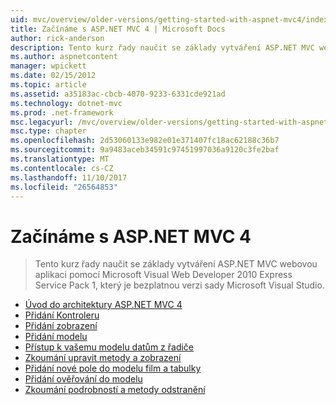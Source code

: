 ```yaml
---
uid: mvc/overview/older-versions/getting-started-with-aspnet-mvc4/index
title: Začínáme s ASP.NET MVC 4 | Microsoft Docs
author: rick-anderson
description: Tento kurz řady naučit se základy vytváření ASP.NET MVC webovou aplikaci pomocí Microsoft Visual Web Developer 2010 Express Service Pack 1, w...
ms.author: aspnetcontent
manager: wpickett
ms.date: 02/15/2012
ms.topic: article
ms.assetid: a35183ac-cbcb-4070-9233-6331cde921ad
ms.technology: dotnet-mvc
ms.prod: .net-framework
msc.legacyurl: /mvc/overview/older-versions/getting-started-with-aspnet-mvc4
msc.type: chapter
ms.openlocfilehash: 2d53060133e982e01e371407fc18ac62188c36b7
ms.sourcegitcommit: 9a9483aceb34591c97451997036a9120c3fe2baf
ms.translationtype: MT
ms.contentlocale: cs-CZ
ms.lasthandoff: 11/10/2017
ms.locfileid: "26564853"
---
```

<a name="getting-started-with-aspnet-mvc-4"></a>Začínáme s ASP.NET MVC 4
====================
> Tento kurz řady naučit se základy vytváření ASP.NET MVC webovou aplikaci pomocí Microsoft Visual Web Developer 2010 Express Service Pack 1, který je bezplatnou verzi sady Microsoft Visual Studio.


- [Úvod do architektury ASP.NET MVC 4](intro-to-aspnet-mvc-4.md)
- [Přidání Kontroleru](adding-a-controller.md)
- [Přidání zobrazení](adding-a-view.md)
- [Přidání modelu](adding-a-model.md)
- [Přístup k vašemu modelu datům z řadiče](accessing-your-models-data-from-a-controller.md)
- [Zkoumání upravit metody a zobrazení](examining-the-edit-methods-and-edit-view.md)
- [Přidání nové pole do modelu film a tabulky](adding-a-new-field-to-the-movie-model-and-table.md)
- [Přidání ověřování do modelu](adding-validation-to-the-model.md)
- [Zkoumání podrobností a metody odstranění](examining-the-details-and-delete-methods.md)
